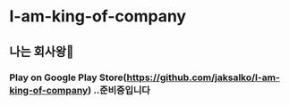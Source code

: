 # I-am-king-of-company
## 나는 회사왕:crown:

### Play on Google Play Store(https://github.com/jaksalko/I-am-king-of-company) ..준비중입니다


